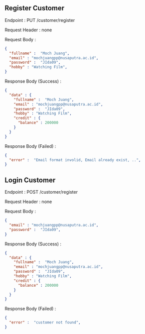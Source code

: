 ## Register Customer
Endpoint : PUT /customer/register

Request Header : none

Request Body :
```json
{
  "fullname" :  "Moch Juang",
  "email" : "mochjuangpp@nusaputra.ac.id",
  "password" :  "JIda09",
  "hobby" : "Watching Film",
}
```
Response Body (Success) : 
```json
{
  "data" : {
    "fullname" :  "Moch Juang",
    "email" : "mochjuangpp@nusaputra.ac.id",
    "password" :  "JIda09",
    "hobby" : "Watching Film",
    "credit" : {
      "balance" : 200000
    }
  }
}
```

Response Body (Failed) : 
```json
{
  "error" :  "Email format involid, Email already exist, ..",
}
```

## Login Customer
Endpoint : POST /customer/register

Request Header : none

Request Body :
```json
{
  "email" : "mochjuangpp@nusaputra.ac.id",
  "password" :  "JIda09",
}
```
Response Body (Success) :
```json
{
  "data" : {
    "fullname" :  "Moch Juang",
    "email" : "mochjuangpp@nusaputra.ac.id",
    "password" :  "JIda09",
    "hobby" : "Watching Film",
    "credit" : {
      "balance" : 200000
    }
  }
}
```

Response Body (Failed) :
```json
{
  "error" :  "customer not found",
}
```


